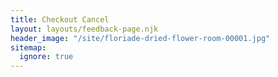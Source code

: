 ```yaml
---
title: Checkout Cancel
layout: layouts/feedback-page.njk
header_image: "/site/floriade-dried-flower-room-00001.jpg"
sitemap:
  ignore: true
---
```

